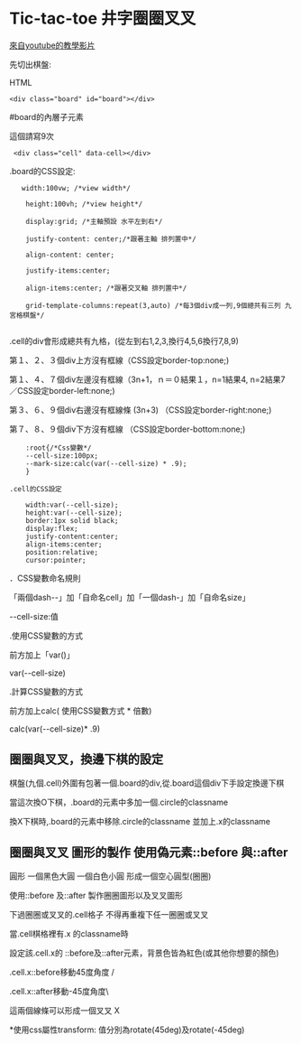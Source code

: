 # Tic-tac-toe 井字圈圈叉叉
[來自youtube的教學影片](https://www.youtube.com/watch?v=Y-GkMjUZsmM)

<!-- This content will not appear in the rendered MarkdownReadme.md寫法press兩次enter留下空白兩列,則可以換行
 -->


先切出棋盤:  

HTML


```<div class="board" id="board"></div>```

#board的內層子元素<div class="cell">這個請寫9次　


``` <div class="cell" data-cell></div>```

.board的CSS設定: 

```   
   width:100vw; /*view width*/
    
    height:100vh; /*view height*/
    
    display:grid; /*主軸預設 水平左到右*/
    
    justify-content: center;/*跟著主軸 排列置中*/
    
    align-content: center;
    
    justify-items:center;
    
    align-items:center; /*跟著交叉軸 排列置中*/
    
    grid-template-columns:repeat(3,auto) /*每3個div成一列,9個總共有三列 九宮格棋盤*/  
    
 ```



.cell的div會形成總共有九格，(從左到右1,2,3,換行4,5,6換行7,8,9)

第１、２、３個div上方沒有框線（CSS設定border-top:none;)  

第１、４、７個div左邊沒有框線（3n+1，ｎ＝０結果１，n=1結果4, n=2結果7　／CSS設定border-left:none;)

第３、６、９個div右邊沒有框線條 (3n+3) （CSS設定border-right:none;)

第７、８、９個div下方沒有框線 （CSS設定border-bottom:none;)

```
    :root{/*Css變數*/
    --cell-size:100px;
    --mark-size:calc(var(--cell-size) * .9);
    }

```

```
.cell的CSS設定

    width:var(--cell-size);
    height:var(--cell-size);
    border:1px solid black;
    display:flex;
    justify-content:center;
    align-items:center;
    position:relative;
    cursor:pointer;    
```




．CSS變數命名規則

「兩個dash--」加「自命名cell」加「一個dash-」加「自命名size」 

--cell-size:值

.使用CSS變數的方式

 前方加上「var()」
 
 var(--cell-size)

.計算CSS變數的方式

 前方加上calc( 使用CSS變數方式 * 倍數)
 
 calc(var(--cell-size)* .9)
 
 
 

## 圈圈與叉叉，換邊下棋的設定


棋盤(九個.cell)外圍有包著一個.board的div,從.board這個div下手設定換邊下棋

當這次換O下棋，.board的元素中多加一個.circle的classname

換X下棋時,.board的元素中移除.circle的classname  並加上.x的classname



## 圈圈與叉叉  圖形的製作 使用偽元素::before 與::after

圓形  一個黑色大圓 一個白色小圓  形成一個空心圓型(圈圈)

使用::before 及::after 製作圈圈圖形以及叉叉圖形

下過圈圈或叉叉的.cell格子  不得再重複下任一圈圈或叉叉


當.cell棋格裡有.x 的classname時


設定該.cell.x的 ::before及::after元素，背景色皆為紅色(或其他你想要的顏色)

.cell.x::before移動45度角度 / 

 
.cell.x::after移動-45度角度\ 


這兩個線條可以形成一個叉叉 X


*使用css屬性transform:
值分別為rotate(45deg)及rotate(-45deg)





